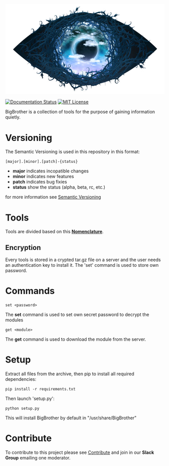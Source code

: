 <p align="center"><img alt="BigBrothe is watching you" src="docs/logo.jpg" /></p> 

[![Documentation Status](https://readthedocs.org/projects/bigbrother/badge/?version=latest)](http://bigbrother.readthedocs.io/en/latest/?badge=latest)
[![MIT License](https://img.shields.io/badge/license-MIT-000000.svg)](LICENSE)

BigBrother is a collection of tools for the purpose of gaining information quietly.

Versioning
==========
The Semantic Versioning is used in this repository in this format:

	[major].[minor].[patch]-{status}

* **major** indicates incopatible changes
* **minor** indicates new features
* **patch** indicates bug fixies
* **status** show the status (alpha, beta, rc, etc.)

for more information see [Semantic Versioning](http://semver.org/)

Tools
=====
Tools are divided based on this [**Nomenclature**](docs/nomenclature.md).

## Encryption
Every tools is stored in a crypted tar.gz file on a server and the user needs an authentication key to install it.
The 'set' command is used to store own password.

Commands
========

	set <password>

The **set** command is used to set own secret password to decrypt the modules

	get <module>

The **get** command is used to download the module from the server.

Setup
=====
Extract all files from the archive, then pip to install all required dependencies:

	pip install -r requirements.txt

Then launch 'setup.py':

	python setup.py

This will install BigBrother by default in "/usr/share/BigBrother"

Contribute
=========
To contribute to this project please see [Contribute](docs/CONTRIBUTING.md) and join in our **Slack Group** emailing one moderator.
